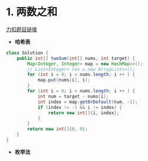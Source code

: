 # 1. 两数之和
[力扣题目链接](https://leetcode.cn/problems/two-sum/)
- **哈希表**
```java
class Solution {
    public int[] twoSum(int[] nums, int target) {
        Map<Integer, Integer> map = new HashMap<>();
        // List<Integer> res = new ArrayList<>();
        for (int i = 0; i < nums.length; i ++ ) {
            map.put(nums[i], i);
        }
        for (int i = 0; i < nums.length; i ++ ) {
            int num = target - nums[i];
            int index = map.getOrDefault(num, -1);
            if (index != -1 && i != index) {
                return new int[]{i, index};
            }
        }
        return new int[]{0, 0};
    }
}
```
- **枚举法**
```java 

```
